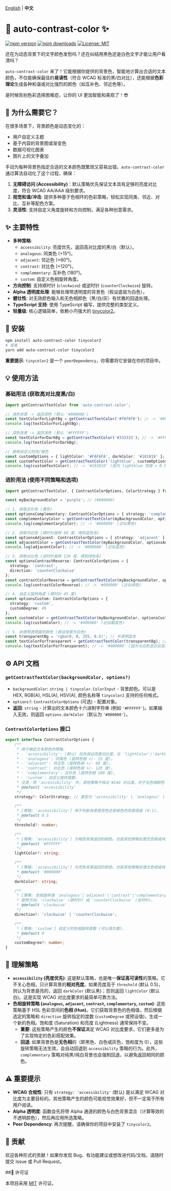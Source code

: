 [English](./README.en.md) | **中文**

# 🎨 auto-contrast-color ✨

[![npm version](https://img.shields.io/npm/v/auto-contrast-color.svg?style=flat-square)](https://www.npmjs.com/package/auto-contrast-color)
[![npm downloads](https://img.shields.io/npm/dm/auto-contrast-color.svg?style=flat-square)](https://www.npmjs.com/package/auto-contrast-color)
[![License: MIT](https://img.shields.io/badge/License-MIT-yellow.svg?style=flat-square)](https://opensource.org/licenses/MIT)
<!-- 可选：未来添加 Build 和 Coverage 徽章 -->
<!-- [![Build Status](https://img.shields.io/github/actions/workflow/status/YOUR_USERNAME/auto-contrast-color/ci.yml?branch=main&style=flat-square)](https://github.com/YOUR_USERNAME/auto-contrast-color/actions) -->
<!-- [![Coverage Status](https://img.shields.io/coveralls/github/YOUR_USERNAME/auto-contrast-color/main.svg?style=flat-square)](https://coveralls.io/github/YOUR_USERNAME/auto-contrast-color?branch=main) -->

还在为动态背景下的文字颜色发愁吗？还在纠结用黑色还是白色文字才能让用户看清吗？

`auto-contrast-color` 来了！它能根据你提供的背景色，智能地计算出合适的文本颜色，不仅能确保最佳的**易读性**（符合 WCAG 标准的黑/白对比），还能根据**色彩理论**生成各种和谐或对比强烈的颜色（如互补色、邻近色等）。

是时候告别色彩选择困难症，让你的 UI 更加智能和美观了！😎

## 🤔 为什么需要它？

在很多场景下，背景颜色是动态变化的：

*   用户自定义主题
*   基于内容的背景图或渐变色
*   数据可视化图表
*   图片上的文字叠加

手动为每种背景色指定合适的文本颜色既繁琐又容易出错。`auto-contrast-color` 通过算法自动化了这个过程，确保：

1.  **无障碍访问 (Accessibility)**：默认策略优先保证文本具有足够的亮度对比度，符合 WCAG AA/AAA 级别要求。
2.  **视觉和谐/冲击**: 提供多种基于色相环的色彩策略，轻松实现同类、邻近、对比、互补等配色方案。
3.  **灵活性**: 支持自定义角度旋转和方向控制，满足各种创意需求。

## ✨ 主要特性

*   **多种策略**:
    *   `accessibility`: 亮度优先，返回高对比度的黑/白（默认）。
    *   `analogous`: 同类色 (+15°)。
    *   `adjacent`: 邻近色 (+60°)。
    *   `contrast`: 对比色 (+120°)。
    *   `complementary`: 互补色 (180°)。
    *   `custom`: 自定义色相旋转角度。
*   **方向控制**: 支持顺时针 (`clockwise`) 或逆时针 (`counterClockwise`) 旋转。
*   **Alpha 透明度处理**: 能够处理带透明度的背景色（假设底层为白色）。
*   **健壮性**: 对无效颜色输入和无色相颜色（黑/白/灰）有优雅的回退处理。
*   **TypeScript 支持**: 使用 TypeScript 编写，提供完整的类型定义。
*   **轻量级**: 核心逻辑简单，依赖小巧强大的 [tinycolor2](https://github.com/bgrins/TinyColor)。

## 🚀 安装

```bash
npm install auto-contrast-color tinycolor2
# 或者
yarn add auto-contrast-color tinycolor2
```

**重要提示**: `tinycolor2` 是一个 `peerDependency`，你需要将它安装在你的项目中。

## 💡 使用方法

### 基础用法 (获取高对比度黑/白)

```typescript
import getContrastTextColor from 'auto-contrast-color';

// 浅色背景 -> 返回深色 (默认 '#000000')
const textColorForLightBg = getContrastTextColor('#f0f0f0'); // -> '#000000'
console.log(textColorForLightBg);

// 深色背景 -> 返回浅色 (默认 '#FFFFFF')
const textColorForDarkBg = getContrastTextColor('#333333'); // -> '#FFFFFF'
console.log(textColorForDarkBg);

// 使用自定义的亮/暗色
const customOptions = { lightColor: '#FAFAFA', darkColor: '#101010' };
const customTextColor = getContrastTextColor('lightblue', customOptions);
console.log(customTextColor); // -> '#101010' (因为 lightblue 亮度 > 0.5)
```

### 进阶用法 (使用不同策略和选项)

```typescript
import getContrastTextColor, { ContrastColorOptions, ColorStrategy } from 'auto-contrast-color';

const myBackgroundColor = 'purple'; // (#800080)

// 1. 获取互补色 (黄色)
const optionsComplementary: ContrastColorOptions = { strategy: 'complementary' };
const complementaryColor = getContrastTextColor(myBackgroundColor, optionsComplementary);
console.log(complementaryColor); // -> '#808000' (近似黄色)

// 2. 获取邻近色 (顺时针旋转 60 度，得到蓝色系)
const optionsAdjacent: ContrastColorOptions = { strategy: 'adjacent' };
const adjacentColor = getContrastTextColor(myBackgroundColor, optionsAdjacent);
console.log(adjacentColor); // -> '#000080' (近似蓝色)

// 3. 获取对比色 (逆时针旋转 120 度，得到绿色系)
const optionsContrastReverse: ContrastColorOptions = {
  strategy: 'contrast',
  direction: 'counterClockwise'
};
const contrastColorReverse = getContrastTextColor(myBackgroundColor, optionsContrastReverse);
console.log(contrastColorReverse); // -> '#008000' (近似绿色)

// 4. 自定义旋转角度 (顺时针 45 度)
const optionsCustom: ContrastColorOptions = {
  strategy: 'custom',
  customDegree: 45
};
const customColor = getContrastTextColor(myBackgroundColor, optionsCustom);
console.log(customColor); // -> '#400080' (近似靛蓝色)

// 5. 处理带透明度的颜色 (假设背景为白色)
const transparentBg = 'rgba(0, 0, 255, 0.5)'; // 半透明蓝色
const textColorForTransparent = getContrastTextColor(transparentBg); // 默认 accessibility
console.log(textColorForTransparent); // -> '#000000' (因为与白色混合后变亮了)
```

## ⚙️ API 文档

### `getContrastTextColor(backgroundColor, options?)`

*   `backgroundColor`: `string | tinycolor.ColorInput` - 背景颜色。可以是 HEX, RGB(A), HSL(A), HSV(A), 颜色名称等 `tinycolor2` 支持的任何格式。
*   `options?`: `ContrastColorOptions` (可选) - 配置对象。
*   **返回**: `string` - 计算出的文本颜色十六进制字符串 (例如 `'#FFFFFF'`)。如果输入无效，则返回 `options.darkColor`（默认为 `'#000000'`）。

### `ContrastColorOptions` 接口

```typescript
export interface ContrastColorOptions {
    /**
     * 用于确定文本颜色的策略。
     * - 'accessibility': (默认) 优先保证亮度对比度，在 'lightColor'/'darkColor' 之间选择。
     * - 'analogous': 同类色 (旋转色相 +/- 15 度)。
     * - 'adjacent': 邻近色 (旋转色相 +/- 60 度)。
     * - 'contrast': 对比色 (旋转色相 +/- 120 度)。
     * - 'complementary': 互补色 (旋转色相 180 度)。
     * - 'custom': 自定义旋转度数。
     * 注意：除 'accessibility' 外，其他策略不保证 WCAG 对比度。对于无色相颜色 (黑/白/灰)，旋转策略会回退到 'accessibility' 行为。
     * @default 'accessibility'
     */
    strategy?: ColorStrategy; // 类型为 'accessibility' | 'analogous' | ... | 'custom'

    /**
     * [策略: 'accessibility'] 用于判断背景是亮色还是暗色的亮度阈值 (0-1)。
     * @default 0.5
     */
    threshold?: number;

    /**
     * [策略: 'accessibility'] 为暗色背景返回的颜色。也是其他策略处理无色相或纯黑背景时的回退色。
     * @default '#FFFFFF'
     */
    lightColor?: string;

    /**
     * [策略: 'accessibility'] 为亮色背景返回的颜色。也是其他策略处理无色相或纯白背景时的回退色。
     * @default '#000000'
     */
    darkColor?: string;

    /**
     * [策略: 色相旋转类 'analogous'|'adjacent'|'contrast'|'complementary'|'custom']
     * 旋转方向。'clockwise' (顺时针) 或 'counterClockwise' (逆时针)。
     * @default 'clockwise'
     */
    direction?: 'clockwise' | 'counterClockwise';

    /**
     * [策略: 'custom'] 自定义的色相旋转度数 (可以是负数)。
     * @default 0
     */
    customDegree?: number;
}
```

## 🧠 理解策略

*   **`accessibility` (亮度优先)**: 这是默认策略，也是唯一**保证高可读性**的策略。它不关心色相，只计算背景的**相对亮度**。如果亮度高于 `threshold` (默认 0.5)，则认为背景是亮的，返回 `darkColor` (默认黑)；否则返回 `lightColor` (默认白)。这是实现 WCAG 对比度要求的最简单可靠方法。
*   **色相旋转策略 (`analogous`, `adjacent`, `contrast`, `complementary`, `custom`)**: 这些策略基于 HSL 色彩空间的**色相 (Hue)**。它们获取背景色的色相值，然后根据选定的策略和 `direction` 旋转指定的度数 (`customDegree` 或预设值)，生成一个新的色相。饱和度 (Saturation) 和亮度 (Lightness) 通常保持不变。
    *   **重要**: 这些策略产生的颜色**不保证**满足 WCAG 对比度要求，它们更多是为了实现特定的色彩搭配效果。
    *   **回退**: 如果背景色是**无色相**的（即黑色、白色或灰色，饱和度为 0），这些旋转策略无法生效，会自动回退到 `accessibility` 策略的行为。此外，`complementary` 策略对纯黑/纯白背景也会强制回退，以避免返回相同的颜色。

## ⚠️ 重要提示

*   **WCAG 合规性**: 只有 `strategy: 'accessibility'` (默认) 是以满足 WCAG 对比度为主要目标的。其他策略产生的颜色可能视觉效果好，但不一定易于所有用户阅读。
*   **Alpha 透明度**: 函数会先将带 Alpha 通道的颜色与白色背景混合（计算等效的不透明颜色），然后再应用所选策略。
*   **Peer Dependency**: 再次提醒，请确保你的项目中安装了 `tinycolor2`。

## 🤝 贡献

欢迎各种形式的贡献！如果你发现 Bug、有功能建议或想改进代码/文档，请随时提交 Issue 或 Pull Request。

<!-- (可选) 详细贡献指南请参见 CONTRIBUTING.md 文件。 -->

##📄 许可证

本项目采用 [MIT](LICENSE) 许可证。 